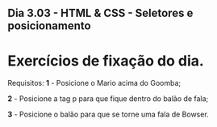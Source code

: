 ## Dia 3.03 - HTML & CSS - Seletores e posicionamento

# Exercícios de fixação do dia.

Requisitos:
**1** - Posicione o Mario acima do Goomba;

**2** - Posicione a tag p para que fique dentro do balão de fala;

**3** - Posicione o balão para que se torne uma fala de Bowser.